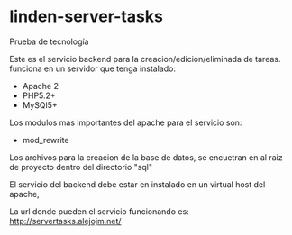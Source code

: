 linden-server-tasks
=======================

Prueba de tecnología

Este es el servicio backend para la creacion/edicion/eliminada de tareas.
funciona en un servidor que tenga instalado: 
- Apache 2
- PHP5.2+
- MySQl5+

Los modulos mas importantes del apache para el servicio son:
- mod_rewrite

Los archivos para la creacion de la base de datos, se encuetran en al
raiz de proyecto dentro del directorio "sql"


El servicio del backend debe estar en instalado en un virtual host del apache, 

La url donde pueden el servicio funcionando es:
http://servertasks.alejojm.net/
